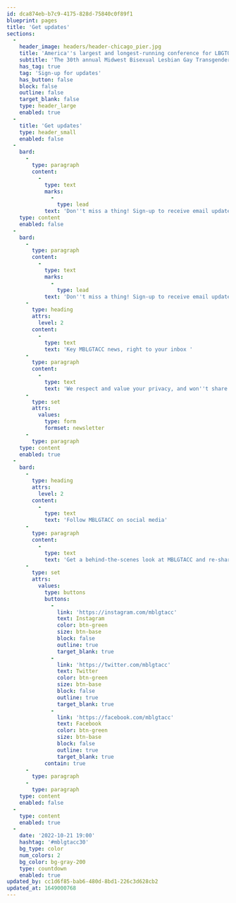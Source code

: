 ```yaml
---
id: dca874eb-b7c9-4175-828d-75840c0f89f1
blueprint: pages
title: 'Get updates'
sections:
  -
    header_image: headers/header-chicago_pier.jpg
    title: 'America''s largest and longest-running conference for LBGTQ+ college students'
    subtitle: 'The 30th annual Midwest Bisexual Lesbian Gay Transgender Asexual College Conference'
    has_tag: true
    tag: 'Sign-up for updates'
    has_button: false
    block: false
    outline: false
    target_blank: false
    type: header_large
    enabled: true
  -
    title: 'Get updates'
    type: header_small
    enabled: false
  -
    bard:
      -
        type: paragraph
        content:
          -
            type: text
            marks:
              -
                type: lead
            text: 'Don''t miss a thing! Sign-up to receive email updates about the Midwest Bisexual Lesbian Gay Transgender Asexual College Conference, and follow us on social media.'
    type: content
    enabled: false
  -
    bard:
      -
        type: paragraph
        content:
          -
            type: text
            marks:
              -
                type: lead
            text: 'Don''t miss a thing! Sign-up to receive email updates about the Midwest Bisexual Lesbian Gay Transgender Asexual College Conference, and follow us on social media.'
      -
        type: heading
        attrs:
          level: 2
        content:
          -
            type: text
            text: 'Key MBLGTACC news, right to your inbox '
      -
        type: paragraph
        content:
          -
            type: text
            text: 'We respect and value your privacy, and won''t share your contact information with anyone without your consent. Sign up to receive email updates:'
      -
        type: set
        attrs:
          values:
            type: form
            formset: newsletter
      -
        type: paragraph
    type: content
    enabled: true
  -
    bard:
      -
        type: heading
        attrs:
          level: 2
        content:
          -
            type: text
            text: 'Follow MBLGTACC on social media'
      -
        type: paragraph
        content:
          -
            type: text
            text: 'Get a behind-the-scenes look at MBLGTACC and re-share key news and updates with your student organization, community group, and friends.'
      -
        type: set
        attrs:
          values:
            type: buttons
            buttons:
              -
                link: 'https://instagram.com/mblgtacc'
                text: Instagram
                color: btn-green
                size: btn-base
                block: false
                outline: true
                target_blank: true
              -
                link: 'https://twitter.com/mblgtacc'
                text: Twitter
                color: btn-green
                size: btn-base
                block: false
                outline: true
                target_blank: true
              -
                link: 'https://facebook.com/mblgtacc'
                text: Facebook
                color: btn-green
                size: btn-base
                block: false
                outline: true
                target_blank: true
            contain: true
      -
        type: paragraph
      -
        type: paragraph
    type: content
    enabled: false
  -
    type: content
    enabled: true
  -
    date: '2022-10-21 19:00'
    hashtag: '#mblgtacc30'
    bg_type: color
    num_colors: 2
    bg_color: bg-gray-200
    type: countdown
    enabled: true
updated_by: cc1d6f85-bab6-480d-8bd1-226c3d628cb2
updated_at: 1649000768
---
```

